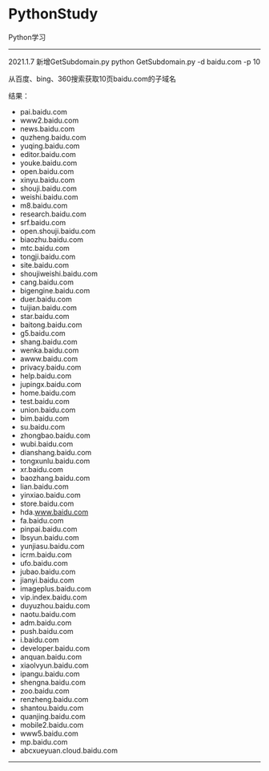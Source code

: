 # PythonStudy

Python学习

-------------------------------------------------------------------------
2021.1.7
新增GetSubdomain.py
python GetSubdomain.py -d baidu.com -p 10

从百度、bing、360搜索获取10页baidu.com的子域名

结果：
- pai.baidu.com
- www2.baidu.com
- news.baidu.com
- quzheng.baidu.com
- yuqing.baidu.com
- editor.baidu.com
- youke.baidu.com
- open.baidu.com
- xinyu.baidu.com
- shouji.baidu.com
- weishi.baidu.com
- m8.baidu.com
- research.baidu.com
- srf.baidu.com
- open.shouji.baidu.com
- biaozhu.baidu.com
- mtc.baidu.com
- tongji.baidu.com
- site.baidu.com
- shoujiweishi.baidu.com
- cang.baidu.com
- bigengine.baidu.com
- duer.baidu.com
- tuijian.baidu.com
- star.baidu.com
- baitong.baidu.com
- g5.baidu.com
- shang.baidu.com
- wenka.baidu.com
- awww.baidu.com
- privacy.baidu.com
- help.baidu.com
- jupingx.baidu.com
- home.baidu.com
- test.baidu.com
- union.baidu.com
- bim.baidu.com
- su.baidu.com
- zhongbao.baidu.com
- wubi.baidu.com
- dianshang.baidu.com
- tongxunlu.baidu.com
- xr.baidu.com
- baozhang.baidu.com
- lian.baidu.com
- yinxiao.baidu.com
- store.baidu.com
- hda.www.baidu.com
- fa.baidu.com
- pinpai.baidu.com
- lbsyun.baidu.com
- yunjiasu.baidu.com
- icrm.baidu.com
- ufo.baidu.com
- jubao.baidu.com
- jianyi.baidu.com
- imageplus.baidu.com
- vip.index.baidu.com
- duyuzhou.baidu.com
- naotu.baidu.com
- adm.baidu.com
- push.baidu.com
- i.baidu.com
- developer.baidu.com
- anquan.baidu.com
- xiaolvyun.baidu.com
- ipangu.baidu.com
- shengna.baidu.com
- zoo.baidu.com
- renzheng.baidu.com
- shantou.baidu.com
- quanjing.baidu.com
- mobile2.baidu.com
- www5.baidu.com
- mp.baidu.com
- abcxueyuan.cloud.baidu.com

---------------------------------------------
